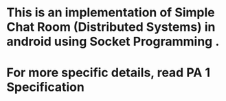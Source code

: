 # This is an implementation of Simple Chat Room (Distributed Systems) in android using Socket Programming .
# For more specific details, read PA 1 Specification
